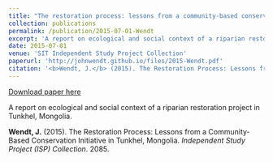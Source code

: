 ```yaml
---
title: "The restoration process: lessons from a community-based conservation initiative in Tunkhel, Mongolia"
collection: publications
permalink: /publication/2015-07-01-Wendt
excerpt: 'A report on ecological and social context of a riparian restoration project in Tunkhel, Mongolia.'
date: 2015-07-01
venue: 'SIT Independent Study Project Collection'
paperurl: 'http://johnwendt.github.io/files/2015-Wendt.pdf'
citation: '<b>Wendt, J.</b> (2015). The Restoration Process: Lessons from a Community-Based Conservation Initiative in Tunkhel, Mongolia. <i>Independent Study Project (ISP) Collection</i>. 2085.'
---
```


<a href='http://johnwendt.github.io/files/2015-Wendt.pdf'>Download paper here</a>

A report on ecological and social context of a riparian restoration project in Tunkhel, Mongolia.

<b>Wendt, J.</b> (2015). The Restoration Process: Lessons from a Community-Based Conservation Initiative in Tunkhel, Mongolia. <i>Independent Study Project (ISP) Collection</i>. 2085.